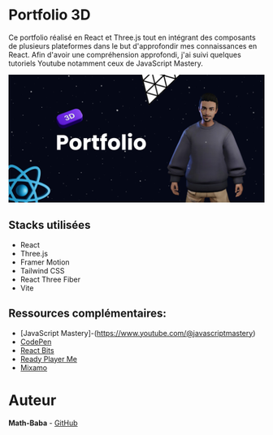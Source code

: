 # Portfolio 3D
Ce portfolio réalisé en React et Three.js tout en intégrant des composants de plusieurs plateformes dans le but d'approfondir mes connaissances en React. Afin d'avoir une compréhension approfondi, j'ai suivi quelques tutoriels Youtube notamment ceux de JavaScript Mastery.

<p align="center">
  <img src="src/assets/Portfolio_3D.png" />
</p>

## Stacks utilisées
* React
* Three.js
* Framer Motion
* Tailwind CSS
* React Three Fiber
* Vite

## Ressources complémentaires:
- [JavaScript Mastery]-(https://www.youtube.com/@javascriptmastery)
- [CodePen](https://codepen.io/trending)
- [React Bits](https://reactbits.dev/)
- [Ready Player Me](https://readyplayer.me/fr)
- [Mixamo](https://www.mixamo.com/)

# Auteur
**Math-Baba** - [GitHub](https://github.com/Math-Baba)
